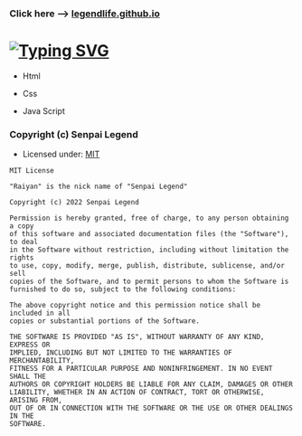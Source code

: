 ### Click here  --> [legendlife.github.io](https://legendlife.github.io/)

# [![Typing SVG](https://readme-typing-svg.herokuapp.com?font=ROBOTO&color=%234EF74C&lines=Based+on%3A)](https://legendlife.github.io)

- Html

- Css

- Java Script

### Copyright (c) Senpai Legend 
- Licensed under: [MIT](LICENSE)

```
MIT License

"Raiyan" is the nick name of "Senpai Legend"

Copyright (c) 2022 Senpai Legend

Permission is hereby granted, free of charge, to any person obtaining a copy
of this software and associated documentation files (the "Software"), to deal
in the Software without restriction, including without limitation the rights
to use, copy, modify, merge, publish, distribute, sublicense, and/or sell
copies of the Software, and to permit persons to whom the Software is
furnished to do so, subject to the following conditions:

The above copyright notice and this permission notice shall be included in all
copies or substantial portions of the Software.

THE SOFTWARE IS PROVIDED "AS IS", WITHOUT WARRANTY OF ANY KIND, EXPRESS OR
IMPLIED, INCLUDING BUT NOT LIMITED TO THE WARRANTIES OF MERCHANTABILITY,
FITNESS FOR A PARTICULAR PURPOSE AND NONINFRINGEMENT. IN NO EVENT SHALL THE
AUTHORS OR COPYRIGHT HOLDERS BE LIABLE FOR ANY CLAIM, DAMAGES OR OTHER
LIABILITY, WHETHER IN AN ACTION OF CONTRACT, TORT OR OTHERWISE, ARISING FROM,
OUT OF OR IN CONNECTION WITH THE SOFTWARE OR THE USE OR OTHER DEALINGS IN THE
SOFTWARE.

